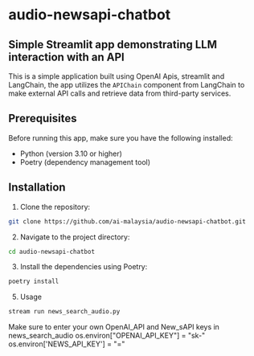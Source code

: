 # audio-newsapi-chatbot

## Simple Streamlit app demonstrating LLM interaction with an API

This is a simple application built using OpenAI Apis, streamlit and LangChain,  the app utilizes the `APIChain` component from LangChain to make external API calls and retrieve data from third-party services.

## Prerequisites

Before running this app, make sure you have the following installed:

- Python (version 3.10 or higher)
- Poetry (dependency management tool)

## Installation

1. Clone the repository:

```bash
git clone https://github.com/ai-malaysia/audio-newsapi-chatbot.git
```

2. Navigate to the project directory:

```bash
cd audio-newsapi-chatbot
```

3. Install the dependencies using Poetry:

```bash
poetry install
```

5. Usage

```bash
stream run news_search_audio.py
```

Make sure to enter your own OpenAI_API and New_sAPI keys in news_search_audio
os.environ["OPENAI_API_KEY"] = "sk-"
os.environ['NEWS_API_KEY'] = "="

